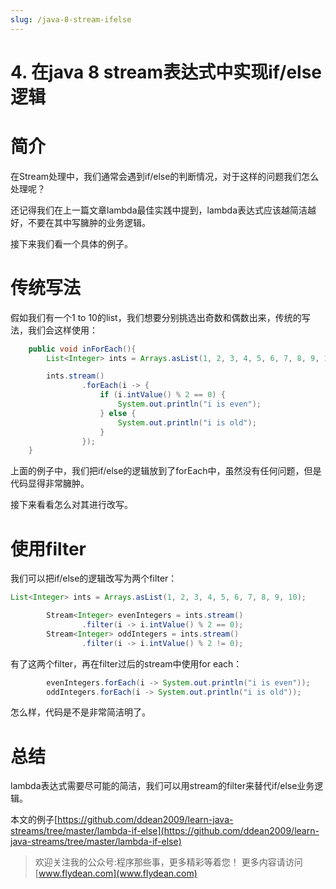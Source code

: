 ```yaml
---
slug: /java-8-stream-ifelse
---
```


# 4. 在java 8 stream表达式中实现if/else逻辑

# 简介

在Stream处理中，我们通常会遇到if/else的判断情况，对于这样的问题我们怎么处理呢？

还记得我们在上一篇文章lambda最佳实践中提到，lambda表达式应该越简洁越好，不要在其中写臃肿的业务逻辑。

接下来我们看一个具体的例子。

# 传统写法

假如我们有一个1 to 10的list，我们想要分别挑选出奇数和偶数出来，传统的写法，我们会这样使用：

~~~java
    public void inForEach(){
        List<Integer> ints = Arrays.asList(1, 2, 3, 4, 5, 6, 7, 8, 9, 10);

        ints.stream()
                .forEach(i -> {
                    if (i.intValue() % 2 == 0) {
                        System.out.println("i is even");
                    } else {
                        System.out.println("i is old");
                    }
                });
    }
~~~

上面的例子中，我们把if/else的逻辑放到了forEach中，虽然没有任何问题，但是代码显得非常臃肿。

接下来看看怎么对其进行改写。

# 使用filter

我们可以把if/else的逻辑改写为两个filter：

~~~java
List<Integer> ints = Arrays.asList(1, 2, 3, 4, 5, 6, 7, 8, 9, 10);

        Stream<Integer> evenIntegers = ints.stream()
                .filter(i -> i.intValue() % 2 == 0);
        Stream<Integer> oddIntegers = ints.stream()
                .filter(i -> i.intValue() % 2 != 0);
~~~

有了这两个filter，再在filter过后的stream中使用for each：

~~~java
        evenIntegers.forEach(i -> System.out.println("i is even"));
        oddIntegers.forEach(i -> System.out.println("i is old"));
~~~

怎么样，代码是不是非常简洁明了。

# 总结

lambda表达式需要尽可能的简洁，我们可以用stream的filter来替代if/else业务逻辑。

本文的例子[https://github.com/ddean2009/learn-java-streams/tree/master/lambda-if-else](https://github.com/ddean2009/learn-java-streams/tree/master/lambda-if-else)

> 欢迎关注我的公众号:程序那些事，更多精彩等着您！
> 更多内容请访问 [www.flydean.com](www.flydean.com)
